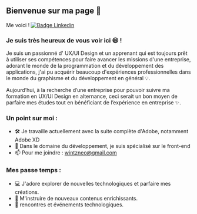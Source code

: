 ## Bienvenue sur ma page 👋

Me voici ! 
[![Badge Linkedin](https://img.shields.io/badge/-LinkedIn-0e76a8?style=flat-square&logo=Linkedin&logoColor=white)](https://www.linkedin.com/in/ryan-wintz-0786a414a/)

### Je suis très heureux de vous voir ici 😄 !

Je suis un passionné d' UX/UI Design et un apprenant qui est toujours prêt à utiliser ses compétences pour faire avancer les missions d'une entreprise,
adorant le monde de la programmation et du développement des applications, j'ai pu acquérir beaucoup d'expériences professionnelles dans le monde du graphisme et du développement en général 💡.

Aujourd’hui, à la recherche d’une entreprise pour pouvoir suivre ma formation en UX/UI Design en alternance, ceci serait un bon moyen de parfaire mes études
tout en bénéficiant de l’expérience en entreprise ✨.


### Un point sur moi :

- 🛠   Je travaille actuellement avec la suite complète d'Adobe, notamment Adobe XD
- 🚀  Dans le domaine du développement, je suis spécialisé sur le front-end
- 📫  Pour me joindre : wintzneo@gmail.com

### Mes passe temps :

- 💻  J'adore explorer de nouvelles technologiques et parfaire mes créations.
- 📰  M'instruire de nouveaux contenus enrichissants.
- 🍕  rencontres et événements technologiques.
#
